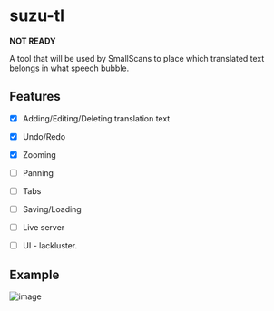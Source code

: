 # suzu-tl

**NOT READY**

A tool that will be used by SmallScans to place which translated text belongs in what speech bubble.

## Features
- [x] Adding/Editing/Deleting translation text 
- [x] Undo/Redo
- [x] Zooming
- [ ] Panning
- [ ] Tabs
- [ ] Saving/Loading
- [ ] Live server

- [ ] UI - lackluster.

## Example
![image](https://github.com/user-attachments/assets/bf4e4b51-2f05-4ea4-890d-c7ca1b682332)
